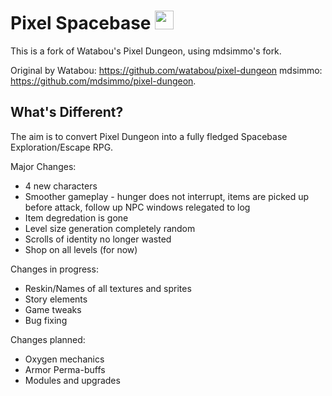 Pixel Spacebase <img src="https://github.com/codefitz/Pixel-Spacebase/blob/master/app/src/main/assets/Loader1.png" width="30">
===============

This is a fork of Watabou's Pixel Dungeon, using mdsimmo's fork.

Original by Watabou: https://github.com/watabou/pixel-dungeon
mdsimmo: https://github.com/mdsimmo/pixel-dungeon.

## What's Different?

The aim is to convert Pixel Dungeon into a fully fledged Spacebase Exploration/Escape RPG.

Major Changes:

* 4 new characters
* Smoother gameplay - hunger does not interrupt, items are picked up before attack, follow up NPC windows relegated to log
* Item degredation is gone
* Level size generation completely random
* Scrolls of identity no longer wasted
* Shop on all levels (for now)

Changes in progress:

* Reskin/Names of all textures and sprites
* Story elements
* Game tweaks
* Bug fixing

Changes planned:

* Oxygen mechanics
* Armor Perma-buffs
* Modules and upgrades
